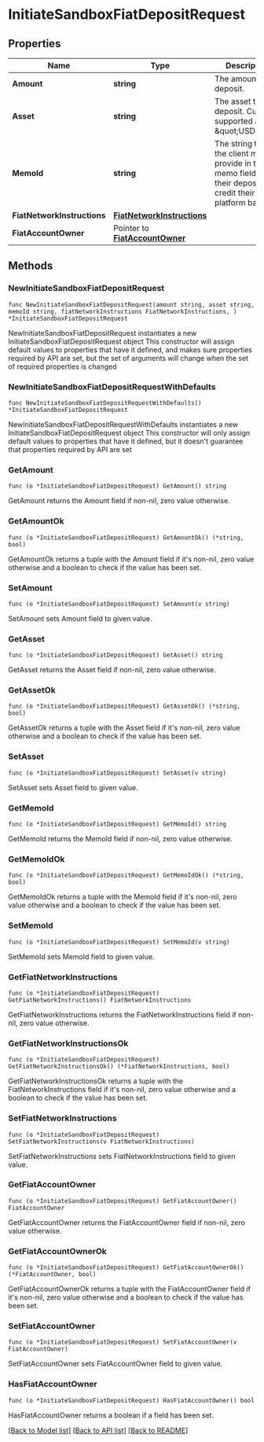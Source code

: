 # InitiateSandboxFiatDepositRequest

## Properties

Name | Type | Description | Notes
------------ | ------------- | ------------- | -------------
**Amount** | **string** | The amount to deposit. | 
**Asset** | **string** | The asset to deposit. Current supported asset: \&quot;USD\&quot;. | 
**MemoId** | **string** | The string that the client must provide in the memo field on their deposit to credit their Paxos platform balance. | 
**FiatNetworkInstructions** | [**FiatNetworkInstructions**](FiatNetworkInstructions.md) |  | 
**FiatAccountOwner** | Pointer to [**FiatAccountOwner**](FiatAccountOwner.md) |  | [optional] 

## Methods

### NewInitiateSandboxFiatDepositRequest

`func NewInitiateSandboxFiatDepositRequest(amount string, asset string, memoId string, fiatNetworkInstructions FiatNetworkInstructions, ) *InitiateSandboxFiatDepositRequest`

NewInitiateSandboxFiatDepositRequest instantiates a new InitiateSandboxFiatDepositRequest object
This constructor will assign default values to properties that have it defined,
and makes sure properties required by API are set, but the set of arguments
will change when the set of required properties is changed

### NewInitiateSandboxFiatDepositRequestWithDefaults

`func NewInitiateSandboxFiatDepositRequestWithDefaults() *InitiateSandboxFiatDepositRequest`

NewInitiateSandboxFiatDepositRequestWithDefaults instantiates a new InitiateSandboxFiatDepositRequest object
This constructor will only assign default values to properties that have it defined,
but it doesn't guarantee that properties required by API are set

### GetAmount

`func (o *InitiateSandboxFiatDepositRequest) GetAmount() string`

GetAmount returns the Amount field if non-nil, zero value otherwise.

### GetAmountOk

`func (o *InitiateSandboxFiatDepositRequest) GetAmountOk() (*string, bool)`

GetAmountOk returns a tuple with the Amount field if it's non-nil, zero value otherwise
and a boolean to check if the value has been set.

### SetAmount

`func (o *InitiateSandboxFiatDepositRequest) SetAmount(v string)`

SetAmount sets Amount field to given value.


### GetAsset

`func (o *InitiateSandboxFiatDepositRequest) GetAsset() string`

GetAsset returns the Asset field if non-nil, zero value otherwise.

### GetAssetOk

`func (o *InitiateSandboxFiatDepositRequest) GetAssetOk() (*string, bool)`

GetAssetOk returns a tuple with the Asset field if it's non-nil, zero value otherwise
and a boolean to check if the value has been set.

### SetAsset

`func (o *InitiateSandboxFiatDepositRequest) SetAsset(v string)`

SetAsset sets Asset field to given value.


### GetMemoId

`func (o *InitiateSandboxFiatDepositRequest) GetMemoId() string`

GetMemoId returns the MemoId field if non-nil, zero value otherwise.

### GetMemoIdOk

`func (o *InitiateSandboxFiatDepositRequest) GetMemoIdOk() (*string, bool)`

GetMemoIdOk returns a tuple with the MemoId field if it's non-nil, zero value otherwise
and a boolean to check if the value has been set.

### SetMemoId

`func (o *InitiateSandboxFiatDepositRequest) SetMemoId(v string)`

SetMemoId sets MemoId field to given value.


### GetFiatNetworkInstructions

`func (o *InitiateSandboxFiatDepositRequest) GetFiatNetworkInstructions() FiatNetworkInstructions`

GetFiatNetworkInstructions returns the FiatNetworkInstructions field if non-nil, zero value otherwise.

### GetFiatNetworkInstructionsOk

`func (o *InitiateSandboxFiatDepositRequest) GetFiatNetworkInstructionsOk() (*FiatNetworkInstructions, bool)`

GetFiatNetworkInstructionsOk returns a tuple with the FiatNetworkInstructions field if it's non-nil, zero value otherwise
and a boolean to check if the value has been set.

### SetFiatNetworkInstructions

`func (o *InitiateSandboxFiatDepositRequest) SetFiatNetworkInstructions(v FiatNetworkInstructions)`

SetFiatNetworkInstructions sets FiatNetworkInstructions field to given value.


### GetFiatAccountOwner

`func (o *InitiateSandboxFiatDepositRequest) GetFiatAccountOwner() FiatAccountOwner`

GetFiatAccountOwner returns the FiatAccountOwner field if non-nil, zero value otherwise.

### GetFiatAccountOwnerOk

`func (o *InitiateSandboxFiatDepositRequest) GetFiatAccountOwnerOk() (*FiatAccountOwner, bool)`

GetFiatAccountOwnerOk returns a tuple with the FiatAccountOwner field if it's non-nil, zero value otherwise
and a boolean to check if the value has been set.

### SetFiatAccountOwner

`func (o *InitiateSandboxFiatDepositRequest) SetFiatAccountOwner(v FiatAccountOwner)`

SetFiatAccountOwner sets FiatAccountOwner field to given value.

### HasFiatAccountOwner

`func (o *InitiateSandboxFiatDepositRequest) HasFiatAccountOwner() bool`

HasFiatAccountOwner returns a boolean if a field has been set.


[[Back to Model list]](../README.md#documentation-for-models) [[Back to API list]](../README.md#documentation-for-api-endpoints) [[Back to README]](../README.md)


